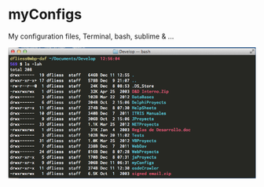 myConfigs
=========

My configuration files, Terminal, bash, sublime &amp; ...

![Terminal ScreenShot](Terminal.png "terminal ScreenShot")


